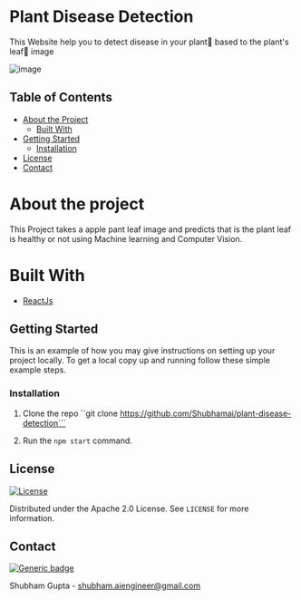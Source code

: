 # Plant Disease Detection
This Website help you to detect disease in your plant🌳 based to the plant's leaf🍃 image

![image](https://github.com/Shubhamai/plant-disease-detection/blob/master/image.png)

## Table of Contents

* [About the Project](#about-the-project)
  * [Built With](#built-with)
* [Getting Started](#getting-started)
  * [Installation](#installation)
* [License](#license)
* [Contact](#contact)

# About the project

This Project takes a apple pant leaf image and predicts that is the plant leaf is healthy or not using Machine learning and Computer Vision.

# Built With

* [ReactJs](https://reactjs.org/)

## Getting Started

This is an example of how you may give instructions on setting up your project locally.
To get a local copy up and running follow these simple example steps.

### Installation

1. Clone the repo ``git clone https://github.com/Shubhamai/plant-disease-detection```

2. Run the ```npm start``` command.

## License
[![License](https://img.shields.io/badge/License-General_Public_v3.0-blue.svg)](https://opensource.org/licenses/Apache-2.0)

Distributed under the Apache 2.0 License. See `LICENSE` for more information.

## Contact
[![Generic badge](https://img.shields.io/badge/Need_Help-Contact_ME!-<COLOR>.svg)](https://shields.io/)

Shubham Gupta - shubham.aiengineer@gmail.com
